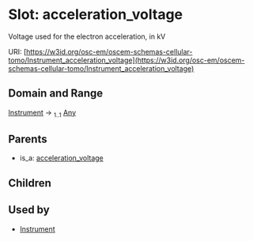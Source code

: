 
# Slot: acceleration_voltage

Voltage used for the electron acceleration, in kV

URI: [https://w3id.org/osc-em/oscem-schemas-cellular-tomo/Instrument_acceleration_voltage](https://w3id.org/osc-em/oscem-schemas-cellular-tomo/Instrument_acceleration_voltage)


## Domain and Range

[Instrument](Instrument.md) &#8594;  <sub>1..1</sub> [Any](Any.md)

## Parents

 *  is_a: [acceleration_voltage](acceleration_voltage.md)

## Children


## Used by

 * [Instrument](Instrument.md)
